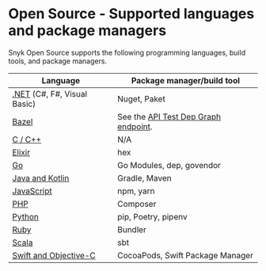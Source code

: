 # Open Source - Supported languages and package managers

Snyk Open Source supports the following programming languages, build tools, and package managers.

| **Language**                                                         | **Package manager/build tool**                                                                               |
| -------------------------------------------------------------------- | ------------------------------------------------------------------------------------------------------------ |
| [.NET](snyk-for-.net.md) (C#, F#, Visual Basic)                      | Nuget, Paket                                                                                                 |
| [Bazel](snyk-for-bazel.md)                                           | See the [API Test Dep Graph endpoint](https://snyk.docs.apiary.io/#reference/test/dep-graph/test-dep-graph). |
| [C / C++](snyk-for-c-c++.md)                                         | N/A                                                                                                          |
| [Elixir](snyk-for-elixir.md)                                         | hex                                                                                                          |
| [Go](snyk-for-golang.md)                                             | Go Modules, dep, govendor                                                                                    |
| [Java and Kotlin](snyk-for-java-gradle-maven.md)                     | Gradle, Maven                                                                                                |
| [JavaScript](snyk-for-javascript/)                                   | npm, yarn                                                                                                    |
| [PHP](snyk-for-php.md)                                               | Composer                                                                                                     |
| [Python](snyk-for-python.md)                                         | pip, Poetry, pipenv                                                                                          |
| [Ruby](snyk-for-ruby.md)                                             | Bundler                                                                                                      |
| [Scala](snyk-for-scala.md)                                           | sbt                                                                                                          |
| [Swift and Objective-C](snyk-for-swift-and-objective-c-cocoapods.md) | CocoaPods, Swift Package Manager                                                                             |
